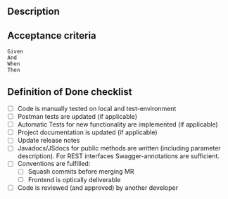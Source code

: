 ## Description

## Acceptance criteria
```
Given 
And 
When 
Then 
```

## Definition of Done checklist
- [ ] Code is manually tested on local and test-environment
- [ ] Postman tests are updated (if applicable)
- [ ] Automatic Tests for new functionality are implemented (if applicable)
- [ ] Project documentation is updated (if applicable)
- [ ] Update release notes
- [ ] Javadocs/JSdocs for public methods are written (including parameter description). For REST interfaces Swagger-annotations are sufficient.
- [ ] Conventions are fulfilled:
    - [ ] Squash commits before merging MR
    - [ ] Frontend is optically deliverable
- [ ] Code is reviewed (and approved) by another developer
